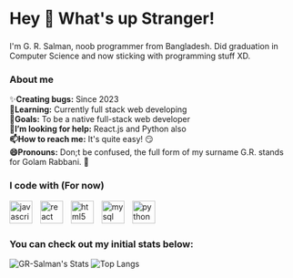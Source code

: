 <h1 align="left">Hey 👋 What's up Stranger!</h1>

###

<p align="left">I'm G. R. Salman, noob programmer from Bangladesh. Did graduation in Computer Science and now sticking with programming stuff XD.</p>


###

###

###



<h3 style="text-align: left;">About me</h3>

✨**Creating bugs:** Since 2023  
 **🌱Learning:** Currently full stack web developing  
 **🎯Goals:** To be a native full-stack web developer  
 **🤔I’m looking for help:** React.js and Python also  
 **📫How to reach me:** It's quite easy! 😏  
 **😄Pronouns:** Don;t be confused, the full form of my surname G.R. stands for Golam Rabbani. 🤭

<h3>I code with (For now)</h3>


  
<div align="left">
  <img src="https://cdn.jsdelivr.net/gh/devicons/devicon/icons/javascript/javascript-original.svg" height="40" alt="javascript logo" title="javascript" />
  <img width="6" />
  <img src="https://cdn.jsdelivr.net/gh/devicons/devicon/icons/react/react-original.svg" height="40" alt="react logo" title="react "  />
  <img width="6" />
  <img src="https://cdn.jsdelivr.net/gh/devicons/devicon/icons/html5/html5-original.svg" height="40" alt="html5 logo" title="html5" />
  <img width="6" />
  <img src="https://cdn.jsdelivr.net/gh/devicons/devicon/icons/mysql/mysql-original.svg" height="40" alt="mysql logo" title="mysql" />
  <img width="6" />
  <img src="https://cdn.jsdelivr.net/gh/devicons/devicon/icons/python/python-original.svg" height="40" alt="python logo" title="python" />
</div>

<h3 align="left">You can check out my initial stats below:</h3>

![GR-Salman's Stats](https://github-readme-stats.vercel.app/api?username=GR-Salman&theme=transparent&show_icons=true&hide_border=false&count_private=true) ![Top Langs](https://github-readme-stats.vercel.app/api/top-langs/?username=GR-Salman&layout=compact&theme=transparent)





